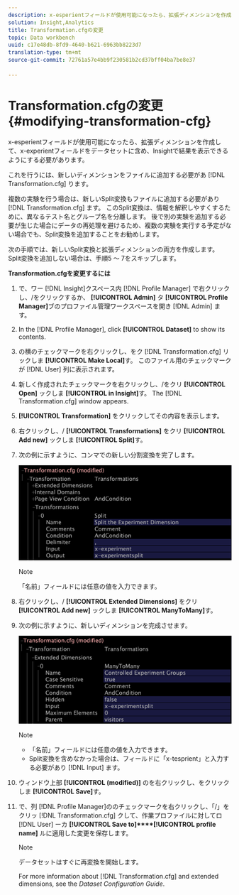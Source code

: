 ```yaml
---
description: x-esperientフィールドが使用可能になったら、拡張ディメンションを作成して、x-experientフィールドをデータセットに含め、Insightで結果を表示できるようにする必要があります。
solution: Insight,Analytics
title: Transformation.cfgの変更
topic: Data workbench
uuid: c17e48db-8fd9-4640-b621-6963bb8223d7
translation-type: tm+mt
source-git-commit: 72761a57e4bb9f230581b2cd37bff04ba7be8e37

---
```



# Transformation.cfgの変更{#modifying-transformation-cfg}

x-esperientフィールドが使用可能になったら、拡張ディメンションを作成して、x-experientフィールドをデータセットに含め、Insightで結果を表示できるようにする必要があります。

これを行うには、新しいディメンションをファイルに追加する必要があ [!DNL Transformation.cfg] ります。

複数の実験を行う場合は、新しいSplit変換もファイルに追加する必要があり [!DNL Transformation.cfg] ます。 このSplit変換は、情報を解釈しやすくするために、異なるテスト名とグループ名を分離します。 後で別の実験を追加する必要が生じた場合にデータの再処理を避けるため、複数の実験を実行する予定がない場合でも、Split変換を追加することをお勧めします。

次の手順では、新しいSplit変換と拡張ディメンションの両方を作成します。 Split変換を追加しない場合は、手順5 ～ 7をスキップします。

**Transformation.cfgを変更するには**

1. で、ワー [!DNL Insight]クスペース内 [!DNL Profile Manager] で右クリックし、/をクリックするか、 **[!UICONTROL Admin]** タ **[!UICONTROL Profile Manager]**&#x200B;ブのプロファイル管理ワークスペースを開き [!DNL Admin] ます。
1. In the [!DNL Profile Manager], click **[!UICONTROL Dataset]** to show its contents.
1. の横のチェックマークを右クリックし、をク [!DNL Transformation.cfg] リックしま **[!UICONTROL Make Local]**&#x200B;す。 このファイル用のチェックマークが [!DNL User] 列に表示されます。
1. 新しく作成されたチェックマークを右クリックし、/をクリ **[!UICONTROL Open]** ックしま **[!UICONTROL in Insight]**&#x200B;す。 The [!DNL Transformation.cfg] window appears.
1. **[!UICONTROL Transformation]** をクリックしてその内容を表示します。
1. 右クリックし、/ **[!UICONTROL Transformations]** をクリ **[!UICONTROL Add new]** ックしま **[!UICONTROL Split]**&#x200B;す。
1. 次の例に示すように、コンマでの新しい分割変換を完了します。

   ![ステップ情報](assets/New_split_transformation.png)

   >[!NOTE]
   >
   >「名前」フィールドには任意の値を入力できます。

1. 右クリックし、/ **[!UICONTROL Extended Dimensions]** をクリ **[!UICONTROL Add new]** ックしま **[!UICONTROL ManyToMany]**&#x200B;す。
1. 次の例に示すように、新しいディメンションを完成させます。

   ![ステップ情報](assets/New_Dimension_controlled_experiment_groups.png)

   >[!NOTE]
   >
   >* 「名前」フィールドには任意の値を入力できます。
   >* Split変換を含めなかった場合は、フィールドに「x-tesprient」と入力する必要があり [!DNL Input] ます。


1. ウィンドウ上部 **[!UICONTROL (modified)]** のを右クリックし、をクリックしま **[!UICONTROL Save]**&#x200B;す。
1. で、列 [!DNL Profile Manager]ののチェックマークを右クリックし、「/」をクリッ [!DNL Transformation.cfg] クして、作業プロファイルに対してロ [!DNL User] ーカ **[!UICONTROL Save to]****[!UICONTROL profile name]** ルに適用した変更を保存します。

   >[!NOTE]
   >
   >データセットはすぐに再変換を開始します。

   For more information about [!DNL Transformation.cfg] and extended dimensions, see the *Dataset Configuration Guide*.
